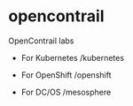 # opencontrail
OpenContrail labs

* For Kubernetes /kubernetes

* For OpenShift /openshift

* For DC/OS /mesosphere
